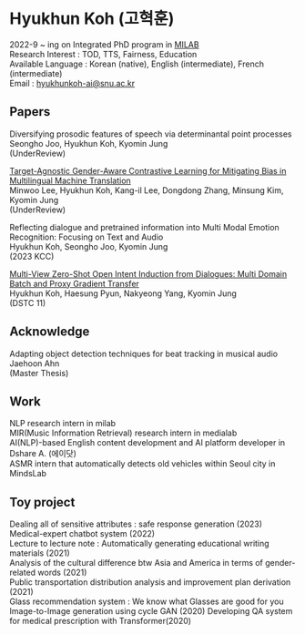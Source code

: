# Hyukhun Koh (고혁훈)
2022-9 ~ ing on Integrated PhD program in [MILAB](http://milab.snu.ac.kr/) <br/>
Research Interest : TOD, TTS, Fairness, Education <br/>
Available Language : Korean (native), English (intermediate), French (intermediate) <br/>
Email : hyukhunkoh-ai@snu.ac.kr

## Papers
Diversifying prosodic features of speech via determinantal point processes <br/>
Seongho Joo, Hyukhun Koh, Kyomin Jung <br/>
(UnderReview)

[Target-Agnostic Gender-Aware Contrastive Learning for Mitigating Bias in Multilingual Machine Translation](https://arxiv.org/abs/2305.14016) <br/>
Minwoo Lee, Hyukhun Koh, Kang-il Lee, Dongdong Zhang, Minsung Kim, Kyomin Jung <br/>
(UnderReview)

Reflecting dialogue and pretrained information into Multi Modal Emotion Recognition: Focusing on Text and Audio <br/>
Hyukhun Koh, Seongho Joo, Kyomin Jung <br/>
(2023 KCC)

[Multi-View Zero-Shot Open Intent Induction from Dialogues: Multi Domain Batch and Proxy Gradient Transfer ](https://arxiv.org/abs/2303.13099) <br/>
Hyukhun Koh, Haesung Pyun, Nakyeong Yang, Kyomin Jung <br/>
(DSTC 11)




## Acknowledge
Adapting object detection techniques for beat tracking in musical audio <br/>
Jaehoon Ahn <br/>
(Master Thesis)



## Work
NLP research intern in milab <br/>
MIR(Music Information Retrieval) research intern in medialab <br/>
AI(NLP)-based English content development and AI platform developer in Dshare A. (에이닷) <br/>
ASMR intern that automatically detects old vehicles within Seoul city in MindsLab <br/>

## Toy project
Dealing all of sensitive attributes : safe response generation (2023) <br/>
Medical-expert chatbot system (2022) <br/>
Lecture to lecture note : Automatically generating educational writing materials (2021) <br/>
Analysis of the cultural difference btw Asia and America in terms of gender-related words (2021) <br/>
Public transportation distribution analysis and improvement plan derivation (2021) <br/>
Glass recommendation system : We know what Glasses are good for you Image-to-Image generation using cycle GAN (2020)
Developing QA system for medical prescription with Transformer(2020)
